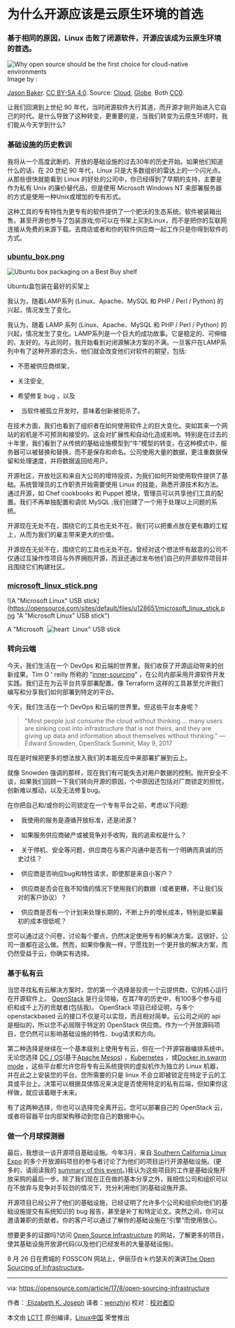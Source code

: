 为什么开源应该是云原生环境的首选
============================================================


### 基于相同的原因，Linux 击败了闭源软件，开源应该成为云原生环境的首选。


![Why open source should be the first choice for cloud-native environments](https://opensource.com/sites/default/files/styles/image-full-size/public/lead-images/cloud-globe.png?itok=_drXt4Tn "Why open source should be the first choice for cloud-native environments")
Image by : 

[Jason Baker][6]. [CC BY-SA 4.0][7]. Source: [Cloud][8], [Globe][9]. Both [CC0][10].

让我们回溯到上世纪 90 年代，当时闭源软件大行其道，而开源才刚开始进入它自己的时代。是什么导致了这种转变，更重要的是，当我们转变为云原生环境时，我们能从今天学到什么?


### 基础设施的历史教训


我将从一个高度武断的、开放的基础设施的过去30年的历史开始。如果他们知道什么的话，在 20 世纪 90 年代，Linux 只是大多数组织的雷达上的一个闪光点。从那些很快就能看到 Linux 的好处的公司中，你已经得到了早期的支持，主要是作为私有 Unix 的廉价替代品，但是使用 Microsoft Windows NT 来部署服务器的方式是使用一种Unix或增加的专有形式。

这种工具的专有特性为更专有的软件提供了一个肥沃的生态系统。软件被装箱出售。甚至开源也参与了包装游戏;你可以在书架上买到Linux，而不是把你的互联网连接从免费的来源下载。去商店或者和你的软件供应商一起工作只是你得到软件的方式。

### [ubuntu_box.png][1]

![Ubuntu box packaging on a Best Buy shelf](https://opensource.com/sites/default/files/u128651/ubuntu_box.png "Ubuntu box packaging on a Best Buy shelf")

Ubuntu盒包装在最好的买架上

我认为，随着LAMP系列 (Linux、Apache、MySQL 和 PHP / Perl / Python) 的兴起，情况发生了变化。

我认为，随着 LAMP 系列 (Linux、Apache、MySQL 和 PHP / Perl / Python) 的兴起，情况发生了变化。LAMP系列是一个巨大的成功故事。它是稳定的、可伸缩的、友好的。与此同时，我开始看到对闭源解决方案的不满。一旦客户在LAMP系列中有了这种开源的念头，他们就会改变他们对软件的期望，包括:

*   不愿被供应商绑架，

*   关注安全,

*   希望修复 bug ，以及

*   当软件被孤立开发时，意味着创新被扼杀了。

在技术方面，我们也看到了组织者在如何使用软件上的巨大变化。突如其来一个网站的宕机是不可预测和接受的。这会对扩展性和自动化造成影响。特别是在过去的十年里，我们看到了从传统的基础设施模型到“牛”模型的转变，在这种模式中，服务器可以被替换和替换，而不是保存和命名。公司使用大量的数据，更注重数据保留和处理速度，并将数据返回给用户。

开源社区，开放社区和来自大公司的增持投资，为我们如何开始使用软件提供了基础。系统管理员的工作职责开始需要使用 Linux 的技能，熟悉开源技术和方法。通过开源，如 Chef cookbooks 和 Puppet 模块，管理员可以共享他们工具的配置。我们不再单独配置和调优 MySQL ;我们创建了一个用于处理以上问题的系统。

开源现在无处不在，围绕它的工具也无处不在。我们可以把重点放在更有趣的工程上，从而为我们的雇主带来更大的价值。

开源现在无处不在，围绕它的工具也无处不在。曾经对这个想法怀有敌意的公司不仅通过互操作性项目与外界拥抱开源，而且还通过发布他们自己的开源软件项目并且围绕它们构建社区。

### [microsoft_linux_stick.png][2]

![A "Microsoft Linux" USB stick](https://opensource.com/sites/default/files/u128651/microsoft_linux_stick.png "A "Microsoft Linux" USB stick")

A "Microsoft 
![heart](https://opensource.com/sites/all/libraries/ckeditor/plugins/smiley/images/heart.png "heart")
 Linux" USB stick


### 转向云端


今天，我们生活在一个 DevOps 和云端的世界里。我们收获了开源运动带来的创新成果。Tim O ' reilly 所称的 “[inner-sourcing][11]” ，在公司内部采用开源软件开发实践。我们正在为云平台共享部署配置。像 Terraform 这样的工具甚至允许我们编写和分享我们如何部署到特定的平台。

今天，我们生活在一个 DevOps 和云端的世界里。但这些平台本身呢？

> "Most people just consume the cloud without thinking ... many users are sinking cost into infrastructure that is not theirs, and they are giving up data and information about themselves without thinking."
> —Edward Snowden, OpenStack Summit, May 9, 2017

现在是时候把更多的想法放入我们的本能反应中来部署扩展到云上。

就像 Snowden 强调的那样，现在我们有可能失去对用户数据的控制。抛开安全不谈，如果我们回顾一下我们转向开源的原因，个中原因还包括对厂商锁定的担忧，创新难以推动，以及无法修复bug。

在你把自己和/或你的公司锁定在一个专有平台之前，考虑以下问题:

*   我使用的服务是遵循开放标准，还是闭源？

*   如果服务供应商破产或被竞争对手收购，我的追索权是什么？

*   关于停机、安全等问题，供应商在与客户沟通中是否有一个明确而真诚的历史过往？

*   供应商是否响应bug和特性请求，即使那是来自小客户？

*   供应商是否会在我不知情的情况下使用我们的数据（或者更糟，不让我们反对的客户协议）？

*   供应商是否有一个计划来处理长期的，不断上升的增长成本，特别是如果最初的成本很低呢？

您可以通过这个问卷，讨论每个要点，仍然决定使用专有的解决方案。这很好，公司一直都在这么做。然而，如果你像我一样，宁愿找到一个更开放的解决方案，而仍然受益于云，你确实有选择。


### 基于私有云


当您寻找私有云解决方案时，您的第一个选择是投资一个云提供商，它的核心运行在开源软件上。 [OpenStack][12] 是行业领袖，在其7年的历史中，有100多个参与组织和成千上万的贡献者(包括我)。 OpenStack 项目已经证明，与多个 openstackbased 云的接口不仅是可以实现，而且相对简单。云公司之间的 api 是相似的，所以您不必局限于特定的 OpenStack 供应商。作为一个开放源码项目，您仍然可以影响基础设施的特性、bug请求和方向。

第二种选择是继续在一个基本级别上使用专有云，但在一个开源容器编排系统中。无论您选择 [DC / OS][13](基于[Apache Mesos][14]) ，[Kubernetes][15] ，或[Docker in swarm mode][16] ，这些平台都允许您将专有云系统提供的虚拟机作为独立的 Linux 机器，并在此之上安装您的平台。您所需要的只是 linux 不会立即被锁定在特定于云的工具或平台上。决策可以根据具体情况来决定是否使用特定的私有后端，但如果你这样做，就应该着眼于未来。

有了这两种选择，你也可以选择完全离开云。您可以部署自己的 OpenStack 云，或者将容器平台内部架构移动到您自己的数据中心。


### 做一个月球探测器


最后，我想谈一谈开源项目基础设施。今年3月，来自 [Southern California Linux Expo][17] 的多个开放源码项目的参与者讨论了为他们的项目运行开源基础设施。(更多的，请阅读我的 [summary of this event][18]。)我认为这些项目的工作是基础设施开放采购的最后一步。除了我们现在正在做的基本分享之外，我相信公司和组织可以在不放弃与竞争对手较劲的情况下，充分利用他们的基础设施开源。

开源项目已经公开了他们的基础设施，已经证明了允许多个公司和组织向他们的基础设施提交有系统知识的 bug 报告，甚至是补丁和特定论文。突然之间，你可以邀请兼职的贡献者。你的客户可以通过了解你的基础设施在“引擎”而使用放心。


想要更多的证据吗?访问 [Open Source Infrastructure][19] 的网站，了解更多的项目，使其基础设施开放源代码(以及他们已经发布的大量基础设施)。


8 月 26 日在费城的 FOSSCON 网站上，伊丽莎白·k·约瑟夫的演讲[The Open Sourcing of Infrastructure][4]。

--------------------------------------------------------------------------------

via: https://opensource.com/article/17/8/open-sourcing-infrastructure

作者：[ Elizabeth K. Joseph][a]
译者：[wenzhiyi](https://github.com/wenzhiyi)
校对：[校对者ID](https://github.com/校对者ID)

本文由 [LCTT](https://github.com/LCTT/TranslateProject) 原创编译，[Linux中国](https://linux.cn/) 荣誉推出

[a]:https://opensource.com/users/pleia2
[1]:https://opensource.com/file/366596
[2]:https://opensource.com/file/366591
[3]:https://opensource.com/article/17/8/open-sourcing-infrastructure?rate=PdT-huv5y5HFZVMHOoRoo_qd95RG70y4DARqU5pzgkU
[4]:https://fosscon.us/node/12637
[5]:https://opensource.com/user/25923/feed
[6]:https://opensource.com/users/jason-baker
[7]:https://creativecommons.org/licenses/by-sa/4.0/
[8]:https://pixabay.com/en/clouds-sky-cloud-dark-clouds-1473311/
[9]:https://pixabay.com/en/globe-planet-earth-world-1015311/
[10]:https://creativecommons.org/publicdomain/zero/1.0/
[11]:https://opensource.com/life/16/11/create-internal-innersource-community
[12]:https://www.openstack.org/
[13]:https://dcos.io/
[14]:http://mesos.apache.org/
[15]:https://kubernetes.io/
[16]:https://docs.docker.com/engine/swarm/
[17]:https://www.socallinuxexpo.org/
[18]:https://opensource.com/article/17/3/growth-open-source-project-infrastructures
[19]:https://opensourceinfra.org/
[20]:https://opensource.com/users/pleia2
[21]:https://opensource.com/users/pleia2
